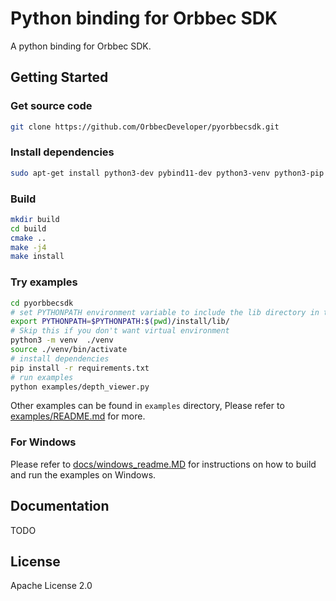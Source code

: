 # Python binding for Orbbec SDK

A python binding for Orbbec SDK.

## Getting Started

### Get source code

```bash
git clone https://github.com/OrbbecDeveloper/pyorbbecsdk.git
```

### Install dependencies

```bash
sudo apt-get install python3-dev pybind11-dev python3-venv python3-pip
```

### Build

```bash
mkdir build
cd build
cmake ..
make -j4
make install
```

### Try examples

```bash
cd pyorbbecsdk
# set PYTHONPATH environment variable to include the lib directory in the install directory
export PYTHONPATH=$PYTHONPATH:$(pwd)/install/lib/
# Skip this if you don't want virtual environment
python3 -m venv  ./venv
source ./venv/bin/activate
# install dependencies
pip install -r requirements.txt
# run examples
python examples/depth_viewer.py
```

Other examples can be found in `examples` directory, Please refer to [examples/README.md](examples/README.MD) for more.

### For Windows

Please refer to [docs/windows_readme.MD](docs/windows_readme.MD) for instructions on how to build and run the examples
on Windows.

## Documentation

TODO

## License

Apache License 2.0

